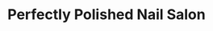 ---
title: "Perfectly Polished Nail Salon"
url: /skokie/perfectly-polished-nail-salon/
shop: beauty
---